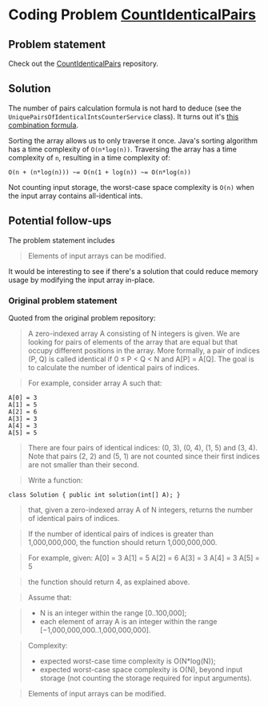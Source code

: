# Coding Problem [CountIdenticalPairs](https://github.com/giannosfor/CountIdenticalPairs)

## Problem statement

Check out the [CountIdenticalPairs](https://github.com/giannosfor/CountIdenticalPairs) repository.

## Solution

The number of pairs calculation formula is not hard to deduce (see the
`UniquePairsOfIdenticalIntsCounterService` class). It turns out it's [this combination formula](https://www.hackmath.net/en/calculator/combinations-and-permutations?n=5&k=2&order=0&repeat=0).

Sorting the array allows us to only traverse it once. Java's sorting algorithm has a time complexity of `O(n*log(n))`.
Traversing the array has a time complexity of `n`, resulting in a time complexity of:
```
O(n + (n*log(n))) ~= O(n(1 + log(n)) ~= O(n*log(n))
```

Not counting input storage, the worst-case space complexity is `O(n)` when the input array contains all-identical ints.

## Potential follow-ups

The problem statement includes 
> Elements of input arrays can be modified.

It would be interesting to see if there's a solution that could reduce memory usage by 
modifying the input array in-place.

### Original problem statement

Quoted from the original problem repository:

> A zero-indexed array A consisting of N integers is given. We are
looking for pairs of elements of the array that are equal but that
occupy different positions in the array. More formally, a pair of
indices (P, Q) is called identical if 0 ≤ P < Q < N and A[P] = A[Q].
The goal is to calculate the number of identical pairs of indices.

> For example, consider array A such that:

    A[0] = 3
    A[1] = 5
    A[2] = 6
    A[3] = 3
    A[4] = 3
    A[5] = 5

> There are four pairs of identical indices: (0, 3), (0, 4), (1, 5) and
(3, 4). Note that pairs (2, 2) and (5, 1) are not counted since their
first indices are not smaller than their second.

>Write a function:

    class Solution { public int solution(int[] A); }

> that, given a zero-indexed array A of N integers, returns the
> number of identical pairs of indices.

> If the number of identical pairs of indices is greater than
1,000,000,000, the function should return 1,000,000,000.

> For example, given:
  A[0] = 3
  A[1] = 5
  A[2] = 6
  A[3] = 3
  A[4] = 3
  A[5] = 5

> the function should return 4, as explained above.

> Assume that:

> * N is an integer within the range [0..100,000];
> * each element of array A is an integer within the
  range [−1,000,000,000..1,000,000,000].

> Complexity:
> * expected worst-case time complexity is O(N*log(N));
> * expected worst-case space complexity is O(N),
  beyond input storage (not counting the storage
  required for input arguments).

> Elements of input arrays can be modified.
